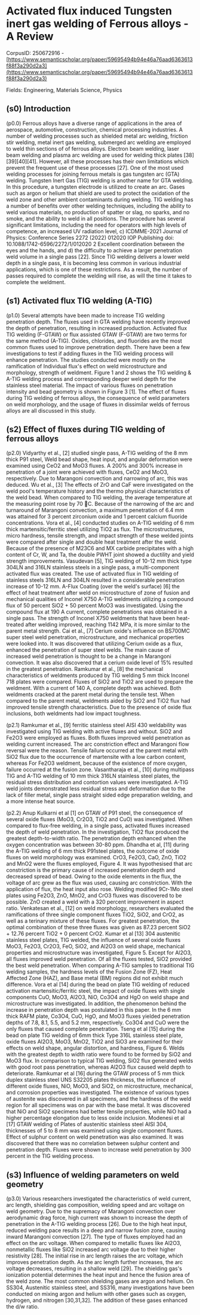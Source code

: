 # Activated flux induced Tungsten inert gas welding of Ferrous alloys -A Review

CorpusID: 250672916 - [https://www.semanticscholar.org/paper/59695494b94e46a76aad6363613f88f3a290d2a3](https://www.semanticscholar.org/paper/59695494b94e46a76aad6363613f88f3a290d2a3)

Fields: Engineering, Materials Science, Physics

## (s0) Introduction
(p0.0) Ferrous alloys have a diverse range of applications in the area of aerospace, automotive, construction, chemical processing industries. A number of welding processes such as shielded metal arc welding, friction stir welding, metal inert gas welding, submerged arc welding are employed to weld thin sections of of ferrous alloys. Electron beam welding, laser beam welding and plasma arc welding are used for welding thick plates [38][39][40][41]. However, all these processes has their own limitations which prevent the frequent use of these processes [27]. One of the most used welding processes for joining ferrous metals is gas tungsten arc (GTA) welding. Tungsten Inert Gas (TIG) welding is another name for GTA welding. In this procedure, a tungsten electrode is utilized to create an arc. Gases such as argon or helium that shield are used to protect the oxidation of the weld zone and other ambient contaminants during welding. TIG welding has a number of benefits over other welding techniques, including the ability to weld various materials, no production of spatter or slag, no sparks, and no smoke, and the ability to weld in all positions. The procedure has several significant limitations, including the need for operators with high levels of competence, an increased UV radiation level, c) ICDMME-2021 Journal of Physics: Conference Series 2272 (2022) 012020 IOP Publishing doi: 10.1088/1742-6596/2272/1/012020 2 Excellent coordination between the eyes and the hands, and d) the difficulty to achieve a larger penetration weld volume in a single pass [22]. Since TIG welding delivers a lower weld depth in a single pass, it is becoming less common in various industrial applications, which is one of these restrictions. As a result, the number of passes required to complete the welding will rise, as will the time it takes to complete the weldment.
## (s1) Activated flux TIG welding (A-TIG)
(p1.0) Several attempts have been made to increase TIG welding penetration depth. The fluxes used in GTA welding have recently improved the depth of penetration, resulting in increased production. Activated flux TIG welding (F-GTAW) or flux assisted GTAW (F-GTAW) are two terms for the same method (A-TIG). Oxides, chlorides, and fluorides are the most common fluxes used to improve penetration depth. There have been a few investigations to test if adding fluxes in the TIG welding process will enhance penetration. The studies conducted were mostly on the ramification of Individual flux's effect on weld microstructure and morphology, strength of weldment. Figure 1 and 2 shows the TIG welding & A-TIG welding process and corresponding deeper weld depth for the stainless steel material. The impact of various fluxes on penetration intensity and bead geometry is shown in Figure 3 [1]. The effect of fluxes during TIG welding of ferrous alloys, the consequence of weld parameters on weld morphology, and the usage of fluxes in dissimilar welds of ferrous alloys are all discussed in this study.  
## (s2) Effect of fluxes during TIG welding of ferrous alloys
(p2.0) Vidyarthy et al., [2] studied single pass, A-TIG welding of the 8 mm thick P91 steel, Weld bead shape, heat input, and angular deformation were examined using CeO2 and MoO3 fluxes. A 200% and 300% increase in penetration of a joint were achieved with fluxes, CeO2 and MoO3, respectively. Due to Marangoni convection and narrowing of arc, this was deduced. Wu et al., [3] The effects of ZrO and CaF were investigated on the weld pool's temperature history and the thermo physical characteristics of the weld bead. When compared to TIG welding, the average temperature at the measuring point rose by 70 C. Because of the narrowing of the arc and turnaround of Marangoni convection, a maximum penetration of 6.4 mm was attained for 3 percent zirconium oxide and 1 percent calcium fluoride concentrations. Vora et al., [4] conducted studies on A-TIG welding of 6 mm thick martensitic/ferritic steel utilizing TiO2 as flux. The microstructures, micro hardness, tensile strength, and impact strength of these welded joints were compared after single and double heat treatment after the weld. Because of the presence of M23C6 and MX carbide precipitates with a high content of Cr, W, and Ta, the double PWHT joint showed a ductility and yield strength improvements. Vasudevan [5], TIG welding of 10-12 mm thick type 304LN and 316LN stainless steels in a single pass, a multi-component activated flux was created. The use of activated flux in TIG welding of stainless steels 316LN and 304LN resulted in a considerable penetration increase of 10-12 mm. A-Flux Coating (over the weld's surface)  [6] the effect of heat treatment after weld on microstructure of zone of fusion and mechanical qualities of Inconel X750 A-TIG weldments utilizing a compound flux of 50 percent SiO2 + 50 percent MoO3 was investigated. Using the compound flux at 190 A current, complete penetrations was obtained in a single pass. The strength of Inconel X750 weldments that have been heat-treated after welding improved, reaching 1142 MPa, it is more similar to the parent metal strength. Cai et al., [7] Cerium oxide's influence on BS700MC super steel weld penetration, microstructure, and mechanical properties were looked into. It was discovered that utilizing Cerium oxide as a flux, enhanced the penetration of super steel welds. The main cause of increased weld penetration is thought to be a change in Marangoni convection. It was also discovered that a cerium oxide level of 15% resulted in the greatest penetration. Ramkumar et al., [8] the mechanical characteristics of weldments produced by TIG welding 5 mm thick Inconel 718 plates were compared. Fluxes of SiO2 and TiO2 are used to prepare the weldment. With a current of 140 A, complete depth was achieved. Both weldments cracked at the parent metal during the tensile test. When compared to the parent metal, weldments aided by SiO2 and TiO2 flux had improved tensile strength characteristics. Due to the presence of oxide flux inclusions, both weldments had low impact toughness.

(p2.1) Ramkumar et al., [9] ferritic stainless steel AISI 430 weldability was investigated using TIG welding with active fluxes and without. SiO2 and Fe2O3 were employed as fluxes. Both fluxes improved weld penetration as welding current increased. The arc constriction effect and Marangoni flow reversal were the reason. Tensile failure occurred at the parent metal with SiO2 flux due to the occurrence of martensite with a low carbon content, whereas For Fe2O3 weldment, because of the existence of more oxygen, failure occurred at the fusion zone. Vasantharaja et al., [10] during multipass TIG and A-TIG welding of 10 mm thick 316LN stainless steel plates, the residual stress distribution and contortion values were investigated. A-TIG weld joints demonstrated less residual stress and deformation due to the lack of filler metal, single pass straight sided edge preparation welding, and a more intense heat source.

(p2.2) Anup Kulkarni et al [1] on GTAW of P91 steel, the consequence of several oxide fluxes (MoO3, Cr2O3, TiO2 and CuO) was investigated. When compared to flux-free welding, in a single pass, activated fluxes increased the depth of weld penetration. In the investigation, TiO2 flux produced the greatest depth-to-width ratio. The penetration depth enhanced when the oxygen concentration was between 30-80 ppm. Dhandha et al, [11] during the A-TIG welding of 6 mm thick P91steel plates, the outcome of oxide fluxes on weld morphology was examined. CrO3, Fe2O3, CaO, ZnO, TiO2 and MnO2 were the fluxes employed, Figure 4. It was hypothesised that arc constriction is the primary cause of increased penetration depth and decreased spread of bead. Owing to the oxide elements in the flux, the voltage of arc grew as the flux was used, causing arc constriction. With the application of flux, the heat input also rose. Welding modified 9Cr-1Mo steel plates using Fe2O3, ZnO, MnO2, and CrO3 fluxes was discovered to be possible. ZnO created a weld with a 320 percent improvement in aspect ratio. Venkatesan et al., [12] on weld morphology, researchers evaluated the ramifications of three single component fluxes TiO2, SiO2, and CrO2, as well as a terinary mixture of these fluxes. For greatest penetration, the optimal combination of these three fluxes was given as 87.23 percent SiO2 + 12.76 percent TiO2 + 0 percent CrO2. Kumar et al [13] 304 austenitic stainless steel plates, TIG welded, the influence of several oxide fluxes MoO3, Fe2O3, Cr2O3, FeO, SiO2, and Al2O3 on weld shape, mechanical properties and microstructure was investigated, Figure 5. Except for Al2O3, all fluxes improved weld penetration. Of all the fluxes tested, SiO2 provided the best weld penetration. When comparing A-TIG samples to traditional TIG welding samples, the hardness levels of the Fusion Zone (FZ), Heat Affected Zone (HAZ), and Base metal (BM) regions did not exhibit much difference. Vora et al [14] during the bead on plate TIG welding of reduced activation martensitic/ferritic steel, the impact of oxide fluxes with single components CuO, MoO3, Al2O3, NiO, Co3O4 and HgO on weld shape and microstructure was investigated.  In addition, the phenomenon behind the increase in penetration depth was postulated in this paper. In the 6 mm thick RAFM plate, Co3O4, CuO, HgO, and MoO3 fluxes yielded penetration depths of 7.8, 8.1, 5.5, and 5.2 mm, respectively. Co3O4 and CuO were the only fluxes that caused complete penetration. Tseng et al [15] during the bead on plate TIG welding of 6mm thick Type 316L stainless steel plate, oxide fluxes Al2O3, MoO3, MnO2, TiO2 and SiO3 are examined for their effects on weld shape, angular distortion, and hardness, Figure 6. Welds with the greatest depth to width ratio were found to be formed by SiO2 and MoO3 flux. In comparison to typical TIG welding, SiO2 flux generated welds with good root pass penetration, whereas Al2O3 flux caused weld depth to deteriorate. Ramkumar et al [16] during the GTAW process of 5 mm thick duplex stainless steel UNS S32205 plates thickness, the influence of different oxide fluxes, NiO, MoO3, and SiO2, on microstructure, mechanical, and corrosion properties was investigated. The existence of various types of austenite was discovered in all specimens, and the hardness of the weld region for all specimens was on par with the base metal. It was discovered that NiO and SiO2 specimens had better tensile properties, while NiO had a higher percentage elongation due to less oxide inclusion. Modenesi et al [17] GTAW welding of Plates of austenitic stainless steel AISI 304, thicknesses of 5 to 8 mm was examined using single component fluxes. Effect of sulphur content on weld penetration was also examined. It was discovered that there was no correlation between sulphur content and penetration depth. Fluxes were shown to increase weld penetration by 300 percent in the TIG welding process.
## (s3) Influence of welding parameters on weld geometry
(p3.0) Various researchers investigated the characteristics of weld current, arc length, shielding gas composition, welding speed and arc voltage on weld geometry. Due to the supremacy of Marangoni convection over aerodynamic drag force, high current was shown to increase the depth of penetration in the A-TIG welding process [26]. Due to the high heat input, reduced welding pace results in a deep and narrow fusion zone, causing inward Marangoni convection [27]. The type of fluxes employed had an effect on the arc voltage. When compared to metallic fluxes like Al2O3, nonmetallic fluxes like SiO2 increased arc voltage due to their higher resistivity [28]. The initial rise in arc length raises the arc voltage, which improves penetration depth. As the arc length further increases, the arc voltage decreases, resulting in a shallow weld [29]. The shielding gas's ionization potential determines the heat input and hence the fusion area of the weld zone. The most common shielding gases are argon and helium. On SS304, Austenitic stainless steel, and SS316, many investigations have been conducted on mixing argon and helium with other gases such as oxygen, hydrogen, and nitrogen [30,31,32]. The addition of these gases enhanced the d/w ratio.
